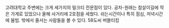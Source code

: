 고려대학교 주변에는 크게 세가지의 밀크티 전문점이 있다.
공차-원래는 참살이길에 작은 가게로 있었으나 올해 사거리에 2호점을 세웠다. 쉬는시간이나 특히 점심, 저녁시간에 붐빔. 밖에서 줄서는 사람들을 볼 수 있다.
58도씨
버블티킹